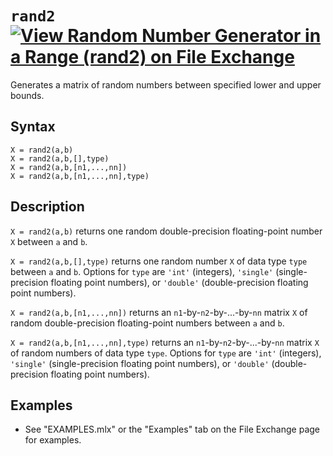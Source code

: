 # `rand2` [![View Random Number Generator in a Range (rand2) on File Exchange](https://www.mathworks.com/matlabcentral/images/matlab-file-exchange.svg)](https://www.mathworks.com/matlabcentral/fileexchange/85423-random-number-generator-in-a-range-rand2)

Generates a matrix of random numbers between specified lower and upper bounds.


## Syntax

`X = rand2(a,b)`\
`X = rand2(a,b,[],type)`\
`X = rand2(a,b,[n1,...,nn])`\
`X = rand2(a,b,[n1,...,nn],type)`


## Description

`X = rand2(a,b)` returns one random double-precision floating-point number `X` between `a` and `b`.

`X = rand2(a,b,[],type)` returns one random number `X` of data type `type` between `a` and `b`. Options for `type` are `'int'` (integers), `'single'` (single-precision floating point numbers), or `'double'` (double-precision floating point numbers).

`X = rand2(a,b,[n1,...,nn])` returns an `n1`-by-`n2`-by-...-by-`nn` matrix `X` of random double-precision floating-point numbers between `a` and `b`.

`X = rand2(a,b,[n1,...,nn],type)` returns an `n1`-by-`n2`-by-...-by-`nn` matrix `X` of random numbers of data type `type`. Options for `type` are `'int'` (integers), `'single'` (single-precision floating point numbers), or `'double'` (double-precision floating point numbers).


## Examples

   -  See "EXAMPLES.mlx" or the "Examples" tab on the File Exchange page for examples.
